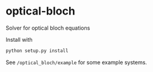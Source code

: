 # optical-bloch
 Solver for optical bloch equations

Install with
```Python
python setup.py install
```

See `/optical_bloch/example` for some example systems.
